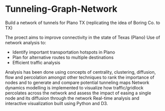 # Tunneling-Graph-Network
Build a network of tunnels for Plano TX (replicating the idea of Boring Co. to TX)

The proect aims to improve connectivity in the state of Texas (Plano) 
Use of network analysis to: 
- Identify important transportation hotspots in Plano 
- Plan for alternative routes to multiple destinations 
- Efficient traffic analysis

Analysis has been done using concepts of centrality, clustering, diffusion, flow and percolation amongst other techniques to rank the importance of nodes and to generate and compare potential tunneling maps
Network dynamics modelling is implemented to visualize how traffic/gridlock percolates across the network and assess the impact of easing a single node and its diffusion through the network
Real-time analysis and interactive visualization built using Python and D3.
